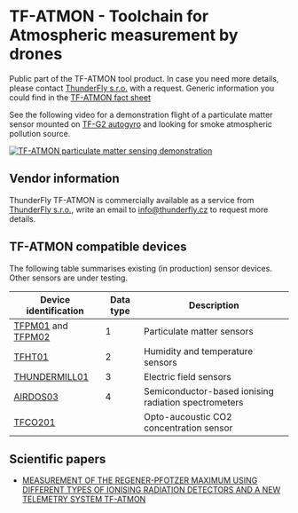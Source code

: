 # TF-ATMON - Toolchain for Atmospheric measurement by drones

Public part of the TF-ATMON tool product. In case you need more details, please contact [ThunderFly s.r.o.](https://www.thunderfly.cz/) with a request. Generic information you could find in the [TF-ATMON fact sheet](https://www.thunderfly.cz/tf-atmon/ThunderFly_TFATMON_factsheet_en.pdf)

See the following video for a demonstration flight of a particulate matter sensor mounted on [TF-G2 autogyro](https://github.com/ThunderFly-aerospace/TF-G2) and looking for smoke atmospheric pollution source. 

[![TF-ATMON particulate matter sensing demonstration](https://img.youtube.com/vi/KUhktPDEi8I/hqdefault.jpg)](https://www.youtube.com/watch?v=KUhktPDEi8I)

## Vendor information 

ThunderFly TF-ATMON is commercially available as a service from [ThunderFly s.r.o.](https://www.thunderfly.cz/), write an email to info@thunderfly.cz to request more details. 


## TF-ATMON compatible devices

The following table summarises existing (in production) sensor devices. Other sensors are under testing.

| Device identification | Data type | Description |
|----------------|---------|-------|
| [TFPM01](https://github.com/ThunderFly-aerospace/TFPM01) and [TFPM02](https://github.com/ThunderFly-aerospace/TFPM02) | 1 | Particulate matter sensors |
| [TFHT01](https://github.com/ThunderFly-aerospace/TFHT01) | 2 | Humidity and temperature sensors |
| [THUNDERMILL01](https://github.com/UniversalScientificTechnologies/THUNDERMILL01) | 3 | Electric field sensors |
| [AIRDOS03](https://www.ust.cz/UST-dosimeters/AIRDOS/#airdos03-uavdos) | 4 | Semiconductor-based ionising radiation spectrometers|
| [TFCO201](https://github.com/ThunderFly-aerospace/TFCO201)| | Opto-aucoustic CO2 concentration sensor |

## Scientific papers

  * [MEASUREMENT OF THE REGENER-PFOTZER MAXIMUM USING DIFFERENT TYPES OF IONISING RADIATION DETECTORS AND A NEW TELEMETRY SYSTEM TF-ATMON ](https://pubmed.ncbi.nlm.nih.gov/36005953/)
